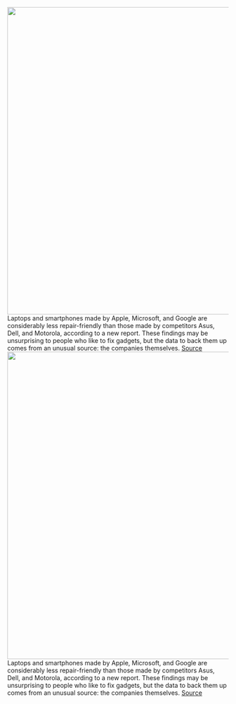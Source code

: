 <img src='https://cdn.vox-cdn.com/thumbor/JEvijpbd5PcpePW1kxsy-Z0Bkk8=/0x0:2040x1360/1200x800/filters:focal(857x517:1183x843)/cdn.vox-cdn.com/uploads/chorus_image/image/70592896/vpavic_4291_20201113_0366.0.0.jpg' width='700px' /><br/>
Laptops and smartphones made by Apple, Microsoft, and Google are considerably less repair-friendly than those made by competitors Asus, Dell, and Motorola, according to a new report. These findings may be unsurprising to people who like to fix gadgets, but the data to back them up comes from an unusual source: the companies themselves.
<a href='https://www.theverge.com/2022/3/8/22949669/apple-microsoft-google-repairability-index-ranking'> Source <a/><img src='https://cdn.vox-cdn.com/thumbor/JEvijpbd5PcpePW1kxsy-Z0Bkk8=/0x0:2040x1360/1200x800/filters:focal(857x517:1183x843)/cdn.vox-cdn.com/uploads/chorus_image/image/70592896/vpavic_4291_20201113_0366.0.0.jpg' width='700px' /><br/>
Laptops and smartphones made by Apple, Microsoft, and Google are considerably less repair-friendly than those made by competitors Asus, Dell, and Motorola, according to a new report. These findings may be unsurprising to people who like to fix gadgets, but the data to back them up comes from an unusual source: the companies themselves.
<a href='https://www.theverge.com/2022/3/8/22949669/apple-microsoft-google-repairability-index-ranking'> Source <a/>